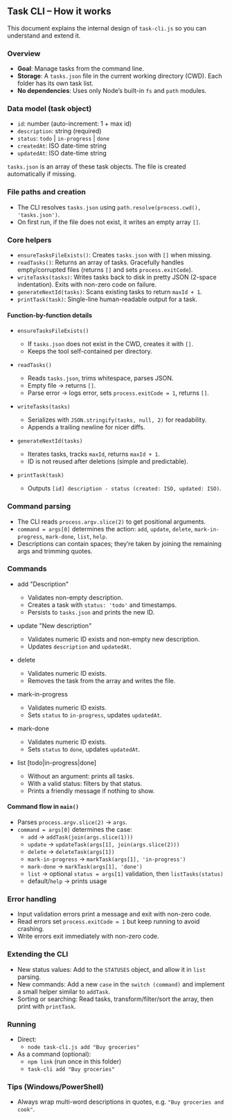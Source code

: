 ## Task CLI – How it works

This document explains the internal design of `task-cli.js` so you can understand and extend it.

### Overview
- **Goal**: Manage tasks from the command line.
- **Storage**: A `tasks.json` file in the current working directory (CWD). Each folder has its own task list.
- **No dependencies**: Uses only Node’s built-in `fs` and `path` modules.

### Data model (task object)
- `id`: number (auto-increment: 1 + max id)
- `description`: string (required)
- `status`: `todo` | `in-progress` | `done`
- `createdAt`: ISO date-time string
- `updatedAt`: ISO date-time string

`tasks.json` is an array of these task objects. The file is created automatically if missing.

### File paths and creation
- The CLI resolves `tasks.json` using `path.resolve(process.cwd(), 'tasks.json')`.
- On first run, if the file does not exist, it writes an empty array `[]`.

### Core helpers
- `ensureTasksFileExists()`: Creates `tasks.json` with `[]` when missing.
- `readTasks()`: Returns an array of tasks. Gracefully handles empty/corrupted files (returns `[]` and sets `process.exitCode`).
- `writeTasks(tasks)`: Writes tasks back to disk in pretty JSON (2-space indentation). Exits with non-zero code on failure.
- `generateNextId(tasks)`: Scans existing tasks to return `maxId + 1`.
- `printTask(task)`: Single-line human-readable output for a task.

#### Function-by-function details
- `ensureTasksFileExists()`
  - If `tasks.json` does not exist in the CWD, creates it with `[]`.
  - Keeps the tool self-contained per directory.

- `readTasks()`
  - Reads `tasks.json`, trims whitespace, parses JSON.
  - Empty file → returns `[]`.
  - Parse error → logs error, sets `process.exitCode = 1`, returns `[]`.

- `writeTasks(tasks)`
  - Serializes with `JSON.stringify(tasks, null, 2)` for readability.
  - Appends a trailing newline for nicer diffs.

- `generateNextId(tasks)`
  - Iterates tasks, tracks `maxId`, returns `maxId + 1`.
  - ID is not reused after deletions (simple and predictable).

- `printTask(task)`
  - Outputs `[id] description - status (created: ISO, updated: ISO)`.


### Command parsing
- The CLI reads `process.argv.slice(2)` to get positional arguments.
- `command = args[0]` determines the action: `add`, `update`, `delete`, `mark-in-progress`, `mark-done`, `list`, `help`.
- Descriptions can contain spaces; they’re taken by joining the remaining args and trimming quotes.

### Commands
- add "Description"
  - Validates non-empty description.
  - Creates a task with `status: 'todo'` and timestamps.
  - Persists to `tasks.json` and prints the new ID.

- update <id> "New description"
  - Validates numeric ID exists and non-empty new description.
  - Updates `description` and `updatedAt`.

- delete <id>
  - Validates numeric ID exists.
  - Removes the task from the array and writes the file.

- mark-in-progress <id>
  - Validates numeric ID exists.
  - Sets `status` to `in-progress`, updates `updatedAt`.

- mark-done <id>
  - Validates numeric ID exists.
  - Sets `status` to `done`, updates `updatedAt`.

- list [todo|in-progress|done]
  - Without an argument: prints all tasks.
  - With a valid status: filters by that status.
  - Prints a friendly message if nothing to show.

#### Command flow in `main()`
- Parses `process.argv.slice(2)` → `args`.
- `command = args[0]` determines the case:
  - `add` → `addTask(join(args.slice(1)))`
  - `update` → `updateTask(args[1], join(args.slice(2)))`
  - `delete` → `deleteTask(args[1])`
  - `mark-in-progress` → `markTask(args[1], 'in-progress')`
  - `mark-done` → `markTask(args[1], 'done')`
  - `list` → optional `status = args[1]` validation, then `listTasks(status)`
  - default/`help` → prints usage

### Error handling
- Input validation errors print a message and exit with non-zero code.
- Read errors set `process.exitCode = 1` but keep running to avoid crashing.
- Write errors exit immediately with non-zero code.

### Extending the CLI
- New status values: Add to the `STATUSES` object, and allow it in `list` parsing.
- New commands: Add a new `case` in the `switch (command)` and implement a small helper similar to `addTask`.
- Sorting or searching: Read tasks, transform/filter/sort the array, then print with `printTask`.

### Running
- Direct:
  - `node task-cli.js add "Buy groceries"`
- As a command (optional):
  - `npm link` (run once in this folder)
  - `task-cli add "Buy groceries"`

### Tips (Windows/PowerShell)
- Always wrap multi-word descriptions in quotes, e.g. `"Buy groceries and cook"`.


